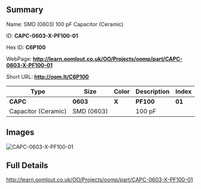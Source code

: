 

## Summary
 
Name:  SMD (0603) 100 pF Capacitor (Ceramic) 

ID: __CAPC-0603-X-PF100-01__

Hex ID: __C6P100__

WebPage: __http://learn.oomlout.co.uk/OO/Projects/oomp/part/CAPC-0603-X-PF100-01__

Short URL: __http://oom.lt/C6P100__


| Type   | Size   | Color   | Description   | Index   |    
| ----- | ------   | ------   | -----   | ----   |    
| __CAPC__   					| __0603__   					| __X__    						| __PF100__    					| __01__ |    
| Capacitor (Ceramic)		| SMD (0603)	| 		| 100 pF	| 	|

## Images
![CAPC-0603-X-PF100-01](http://oomlout.com/oomp-gen/parts/CAPC-0603-X-PF100-01/CAPC-0603-X-PF100-01_420.jpg)

## Full Details

 http://learn.oomlout.co.uk/OO/Projects/oomp/part/CAPC-0603-X-PF100-01


